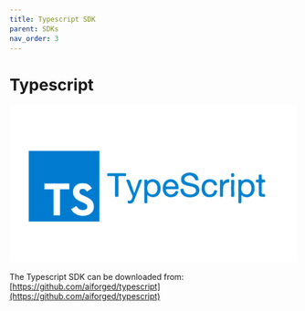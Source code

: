 ```yaml
---
title: Typescript SDK
parent: SDKs
nav_order: 3
---
```


# Typescript

![](<../.gitbook/assets/image (69).png>)

The Typescript SDK can be downloaded from: [https://github.com/aiforged/typescript](https://github.com/aiforged/typescript)
